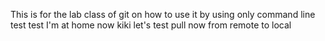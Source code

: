 This is for the lab class of git on how to use it by using only command line
test test I'm at home now kiki
let's test pull now from remote to local
